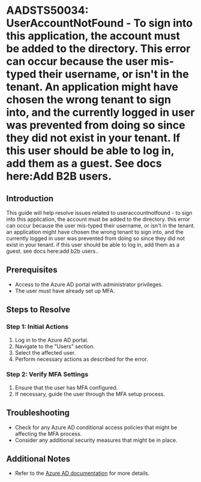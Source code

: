 
# AADSTS50034: UserAccountNotFound - To sign into this application, the account must be added to the directory. This error can occur because the user mis-typed their username, or isn't in the tenant. An application might have chosen the wrong tenant to sign into, and the currently logged in user was prevented from doing so since they did not exist in your tenant. If this user should be able to log in, add them as a guest. See docs here:Add B2B users.

## Introduction
This guide will help resolve issues related to useraccountnotfound - to sign into this application, the account must be added to the directory. this error can occur because the user mis-typed their username, or isn't in the tenant. an application might have chosen the wrong tenant to sign into, and the currently logged in user was prevented from doing so since they did not exist in your tenant. if this user should be able to log in, add them as a guest. see docs here:add b2b users..

## Prerequisites
- Access to the Azure AD portal with administrator privileges.
- The user must have already set up MFA.

## Steps to Resolve

### Step 1: Initial Actions
1. Log in to the Azure AD portal.
2. Navigate to the "Users" section.
3. Select the affected user.
4. Perform necessary actions as described for the error.

### Step 2: Verify MFA Settings
1. Ensure that the user has MFA configured.
2. If necessary, guide the user through the MFA setup process.

## Troubleshooting
- Check for any Azure AD conditional access policies that might be affecting the MFA process.
- Consider any additional security measures that might be in place.

## Additional Notes
- Refer to the [Azure AD documentation](https://learn.microsoft.com/en-us/azure/active-directory/) for more details.
